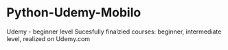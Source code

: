 # Python-Udemy-Mobilo
Udemy - beginner level
Sucesfully finalzied courses: beginner, intermediate level, realized on Udemy.com
